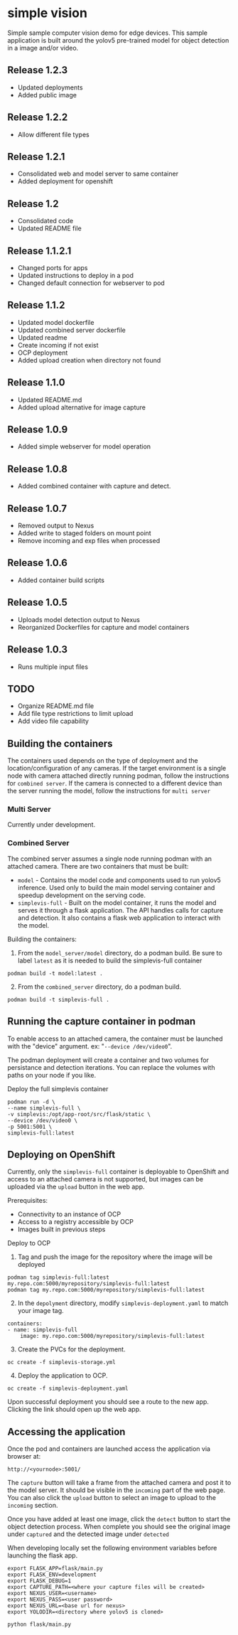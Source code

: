 # simple vision
Simple sample computer vision demo for edge devices. This sample application is built around the yolov5 pre-trained model for object detection in a image and/or video. 

## Release 1.2.3
- Updated deployments
- Added public image

## Release 1.2.2
- Allow different file types

## Release 1.2.1
- Consolidated web and model server to same container
- Added deployment for openshift

## Release 1.2
- Consolidated code
- Updated README file

## Release 1.1.2.1
- Changed ports for apps
- Updated instructions to deploy in a pod
- Changed default connection for webserver to pod

## Release 1.1.2
- Updated model dockerfile
- Updated combined server dockerfile
- Updated readme
- Create incoming if not exist
- OCP deployment
- Added upload creation when directory not found

## Release 1.1.0
- Updated README.md
- Added upload alternative for image capture

## Release 1.0.9
- Added simple webserver for model operation

## Release 1.0.8
- Added combined container with capture and detect.

## Release 1.0.7
- Removed output to Nexus
- Added write to staged folders on mount point
- Remove incoming and exp files when processed

## Release 1.0.6
- Added container build scripts

## Release 1.0.5 
- Uploads model detection output to Nexus
- Reorganized Dockerfiles for capture and model containers

## Release 1.0.3
- Runs multiple input files

## TODO
- Organize README.md file
- Add file type restrictions to limit upload
- Add video file capability

## Building the containers
The containers used depends on the type of deployment and the location/configuration of any cameras. If the target environment is a single node with camera attached directly running podman, follow the instructions for `combined server`. If the camera is connected to a different device than the server running the model, follow the instructions for `multi server`

### Multi Server
Currently under development. 

### Combined Server
The combined server assumes a single node running podman with an attached camera. There are two containers that must be built:
- `model` - Contains the model code and components used to run yolov5 inference. Used only to build the main model serving container and speedup development on the serving code.
- `simplevis-full` - Built on the model container, it runs the model and serves it through a flask application. The API handles calls for capture and detection. It also contains a flask web application to interact with the model. 

Building the containers:
1. From the ``model_server/model`` directory, do a podman build.  Be sure to label `latest` as it is needed to build the simplevis-full container
```
podman build -t model:latest .
```

2. From the ``combined_server`` directory, do a podman build.
```
podman build -t simplevis-full .
```

## Running the capture container in podman
To enable access to an attached camera, the container must be launched with the "device" argument. ex: "`--device /dev/video0`".

The podman deployment will create a container and two volumes for persistance and detection iterations. You can replace the volumes with paths on your node if you like.

Deploy the full simplevis container
```
podman run -d \
--name simplevis-full \
-v simplevis:/opt/app-root/src/flask/static \
--device /dev/video0 \
-p 5001:5001 \
simplevis-full:latest
```

## Deploying on OpenShift
Currently, only the `simplevis-full` container is deployable to OpenShift and access to an attached camera is not supported, but images can be uploaded via the `upload` button in the web app. 

Prerequisites:
- Connectivity to an instance of OCP
- Access to a registry accessible by OCP
- Images built in previous steps

Deploy to OCP

1. Tag and push the image for the repository where the image will be deployed
```
podman tag simplevis-full:latest my.repo.com:5000/myrepository/simplevis-full:latest
podman tag my.repo.com:5000/myrepository/simplevis-full:latest
```

2. In the `depolyment` directory, modify `simplevis-deployment.yaml` to match your image tag.
```
containers:
- name: simplevis-full
    image: my.repo.com:5000/myrepository/simplevis-full:latest
```

3. Create the PVCs for the deployment.
```
oc create -f simplevis-storage.yml
```

4. Deploy the application to OCP.
```
oc create -f simplevis-deployment.yaml
```

Upon successful deployment you should see a route to the new app. Clicking the link should open up the web app.



## Accessing the application
Once the pod and containers are launched access the application via browser at:
```
http://<yournode>:5001/
```
The `capture` button will take a frame from the attached camera and post it to the model server. It should be visible in the `incoming` part of the web page. You can also click the `upload` button to select an image to upload to the `incoming` section.

Once you have added at least one image, click the `detect` button to start the object detection process. When complete you should see the original image under `captured` and the detected image under `detected`


When developing locally set the following environment variables before launching the flask app.
```
export FLASK_APP=flask/main.py
export FLASK_ENV=development
export FLASK_DEBUG=1
export CAPTURE_PATH=<where your capture files will be created>
export NEXUS_USER=<username>
export NEXUS_PASS=<user password>
export NEXUS_URL=<base url for nexus>
export YOLODIR=<directory where yolov5 is cloned>
```
```
python flask/main.py
```
